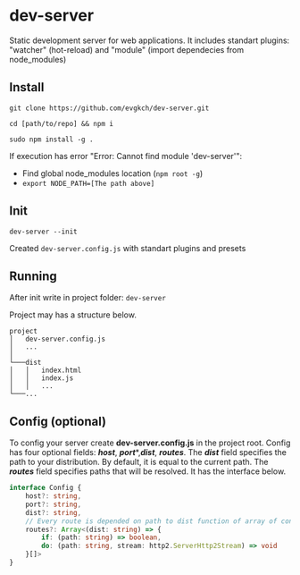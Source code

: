 # dev-server
Static development server for web applications.
It includes standart plugins: "watcher" (hot-reload) and "module" (import dependecies from node_modules)

## Install

`git clone https://github.com/evgkch/dev-server.git`

`cd [path/to/repo] && npm i`

`sudo npm install -g .`

If execution has error "Error: Cannot find module 'dev-server'":
- Find global node_modules location (`npm root -g`)
- `export NODE_PATH=[The path above]`

## Init

`dev-server --init`

Created `dev-server.config.js` with standart plugins and presets

## Running
After init write in project folder: `dev-server`

Project may has a structure below.
```
project
│   dev-server.config.js
│   ...
│
└───dist
│   │   index.html
│   │   index.js
│   │   ...
└───...
```

## Config (optional)
To config your server create **dev-server.config.js** in the project root. Config has four optional fields: ***host***, ***port****,***dist***, ***routes***.
The ***dist*** field specifies the path to your distribution. By default, it is equal to the current path.
The ***routes*** field specifies paths that will be resolved. It has the interface below.

```typescript
interface Config {
    host?: string,
    port?: string,
    dist?: string,
    // Every route is depended on path to dist function of array of conditions and actions
    routes?: Array<(dist: string) => {
        if: (path: string) => boolean,
        do: (path: string, stream: http2.ServerHttp2Stream) => void
    }[]>
}
```
